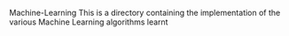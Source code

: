 Machine-Learning
This is a directory containing the implementation of the various Machine Learning algorithms learnt

